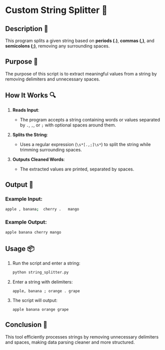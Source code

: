 # Custom String Splitter 🔗

## Description 📝

This program splits a given string based on **periods (.)**, **commas (,)**, and **semicolons (;)**, removing any surrounding spaces.

## Purpose 🎯

The purpose of this script is to extract meaningful values from a string by removing delimiters and unnecessary spaces.

## How It Works 🔍

1. **Reads Input**:

    - The program accepts a string containing words or values separated by `.`, `,`, or `;` with optional spaces around them.

2. **Splits the String**:

    - Uses a regular expression (`\s*[.,;]\s*`) to split the string while trimming surrounding spaces.

3. **Outputs Cleaned Words**:
    - The extracted values are printed, separated by spaces.

## Output 📜

### Example Input:

```sh
apple , banana;  cherry .   mango
```

### Example Output:

```sh
apple banana cherry mango
```

## Usage 📦

1. Run the script and enter a string:
    ```sh
    python string_splitter.py
    ```
2. Enter a string with delimiters:
    ```
    apple, banana ; orange . grape
    ```
3. The script will output:
    ```
    apple banana orange grape
    ```

## Conclusion 🚀

This tool efficiently processes strings by removing unnecessary delimiters and spaces, making data parsing cleaner and more structured.

